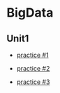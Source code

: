 # BigData
## Unit1
- [practice #1](https://github.com/Ale2C/DatosMasivos/blob/Unidad1/Unit1/Practices/Practice1/practice1.md)

- [practice #2](https://github.com/Ale2C/DatosMasivos/blob/Unidad1/Unit1/Practices/Practice2/Practice2.md)

- [practice #3](https://github.com/Ale2C/DatosMasivos/blob/Unidad1/Unit1/Practices/Practice3/practice3.md)